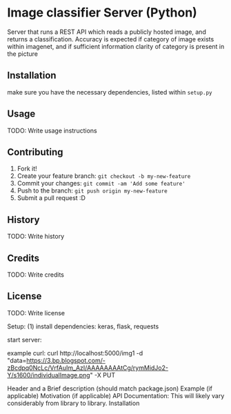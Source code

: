 # Image classifier Server (Python)

Server that runs a REST API which reads a publicly hosted image, and returns a classification. Accuracy is expected if category of image exists within imagenet, and if sufficient information clarity of category is present in the picture

## Installation

make sure you have the necessary dependencies, listed within ```setup.py```

## Usage

TODO: Write usage instructions

## Contributing

1. Fork it!
2. Create your feature branch: `git checkout -b my-new-feature`
3. Commit your changes: `git commit -am 'Add some feature'`
4. Push to the branch: `git push origin my-new-feature`
5. Submit a pull request :D

## History

TODO: Write history

## Credits

TODO: Write credits

## License

TODO: Write license


Setup:
	(1) install dependencies: keras, flask, requests

start server: 


example curl:
curl http://localhost:5000/img1 -d "data=https://3.bp.blogspot.com/-zBcdpq0NcLc/VrfAuIm_AzI/AAAAAAAAtCg/rymMidJo2-Y/s1600/individualImage.png" -X PUT


Header and a Brief description (should match package.json)
Example (if applicable)
Motivation (if applicable)
API Documentation: This will likely vary considerably from library to library.
Installation